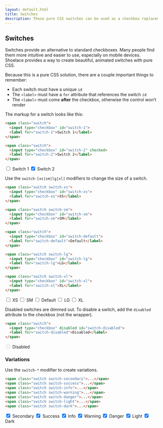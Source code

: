 ```yaml
---
layout: default.html
title: Switches
description: These pure CSS switches can be used as a checkbox replacement.
---
```


## Switches

Switches provide an alternative to standard checkboxes. Many people find them more intuitive and easier to use, especially on mobile devices. Shoelace provides a way to create beautiful, animated switches with pure CSS.

Because this is a pure CSS solution, there are a couple important things to remember:

- Each switch must have a unique `id`
- The `<label>` must have a `for` attribute that references the switch `id`
- The `<label>` must come **after** the checkbox, otherwise the control won’t render

The markup for a switch looks like this:

```html
<span class="switch">
  <input type="checkbox" id="switch-1">
  <label for="switch-1">Switch 1</label>
</span>

<span class="switch">
  <input type="checkbox" id="switch-2" checked>
  <label for="switch-2">Switch 2</label>
</span>
```

<div class="input-field">
  <span class="switch">
    <input type="checkbox" id="switch-1">
    <label for="switch-1">Switch 1</label>
  </span>

  <span class="switch">
    <input type="checkbox" id="switch-2" checked>
    <label for="switch-2">Switch 2</label>
  </span>
</div>

Use the `switch-[xs|sm|lg|xl]` modifiers to change the size of a switch.

```html
<span class="switch switch-xs">
  <input type="checkbox" id="switch-xs">
  <label for="switch-xs">XS</label>
</span>

<span class="switch switch-sm">
  <input type="checkbox" id="switch-sm">
  <label for="switch-sm">SM</label>
</span>

<span class="switch">
  <input type="checkbox" id="switch-default">
  <label for="switch-default">Default</label>
</span>

<span class="switch switch-lg">
  <input type="checkbox" id="switch-lg">
  <label for="switch-lg">LG</label>
</span>

<span class="switch switch-xl">
  <input type="checkbox" id="switch-xl">
  <label for="switch-xl">XL</label>
</span>
```

<div class="input-field">
  <span class="switch switch-xs">
    <input type="checkbox" id="switch-xs">
    <label for="switch-xs">XS</label>
  </span>

  <span class="switch switch-sm">
    <input type="checkbox" id="switch-sm">
    <label for="switch-sm">SM</label>
  </span>

  <span class="switch">
    <input type="checkbox" id="switch-default">
    <label for="switch-default">Default</label>
  </span>

  <span class="switch switch-lg">
    <input type="checkbox" id="switch-lg">
    <label for="switch-lg">LG</label>
  </span>

  <span class="switch switch-xl">
    <input type="checkbox" id="switch-xl">
    <label for="switch-xl">XL</label>
  </span>
</div>

Disabled switches are dimmed out. To disable a switch, add the `disabled` attribute to the checkbox (not the wrapper).

```html
<span class="switch">
  <input type="checkbox" disabled id="switch-disabled">
  <label for="switch-disabled">Disabled</label>
</span>
```

<div class="input-field">
  <span class="switch">
    <input type="checkbox" disabled id="switch-disabled">
    <label for="switch-disabled">Disabled</label>
  </span>
</div>


### Variations

Use the `switch-*` modifier to create variations.

```html
<span class="switch switch-secondary">...</span>
<span class="switch switch-success">...</span>
<span class="switch switch-info">...</span>
<span class="switch switch-warning">...</span>
<span class="switch switch-danger">...</span>
<span class="switch switch-light">...</span>
<span class="switch switch-dark">...</span>
```

<span class="switch switch-secondary">
  <input type="checkbox" id="variation-secondary" checked>
  <label for="variation-secondary">Secondary</label>
</span>

<span class="switch switch-success">
  <input type="checkbox" id="variation-success" checked>
  <label for="variation-success">Success</label>
</span>

<span class="switch switch-info">
  <input type="checkbox" id="variation-info" checked>
  <label for="variation-info">Info</label>
</span>

<span class="switch switch-warning">
  <input type="checkbox" id="variation-warning" checked>
  <label for="variation-warning">Warning</label>
</span>

<span class="switch switch-danger">
  <input type="checkbox" id="variation-danger" checked>
  <label for="variation-danger">Danger</label>
</span>

<span class="switch switch-light">
  <input type="checkbox" id="variation-light" checked>
  <label for="variation-light">Light</label>
</span>

<span class="switch switch-dark">
  <input type="checkbox" id="variation-dark" checked>
  <label for="variation-dark">Dark</label>
</span>
